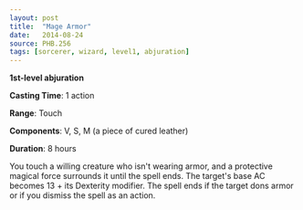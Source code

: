 ```yaml
---
layout: post
title:  "Mage Armor"
date:   2014-08-24
source: PHB.256
tags: [sorcerer, wizard, level1, abjuration]
---
```


**1st-level abjuration**

**Casting Time**: 1 action

**Range**: Touch

**Components**: V, S, M (a piece of cured leather)

**Duration**: 8 hours

You touch a willing creature who isn't wearing armor, and a protective magical force surrounds it until the spell ends. The target's base AC becomes 13 + its Dexterity modifier. The spell ends if the target dons armor or if you dismiss the spell as an action.